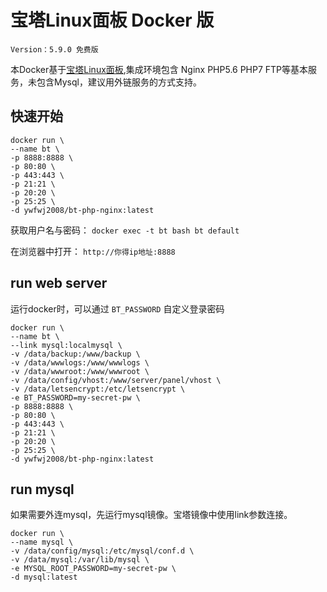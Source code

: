 # 宝塔Linux面板 Docker 版

`Version：5.9.0 免费版`

本Docker基于[宝塔Linux面板](https://www.bt.cn),集成环境包含 Nginx PHP5.6 PHP7 FTP等基本服务，未包含Mysql，建议用外链服务的方式支持。

## 快速开始
```
docker run \
--name bt \
-p 8888:8888 \
-p 80:80 \
-p 443:443 \
-p 21:21 \
-p 20:20 \
-p 25:25 \
-d ywfwj2008/bt-php-nginx:latest
```
获取用户名与密码：
`docker exec -t bt bash bt default`

在浏览器中打开：
`http://你得ip地址:8888`  



## run web server
运行docker时，可以通过 `BT_PASSWORD` 自定义登录密码
```
docker run \
--name bt \
--link mysql:localmysql \
-v /data/backup:/www/backup \
-v /data/wwwlogs:/www/wwwlogs \
-v /data/wwwroot:/www/wwwroot \
-v /data/config/vhost:/www/server/panel/vhost \
-v /data/letsencrypt:/etc/letsencrypt \
-e BT_PASSWORD=my-secret-pw \
-p 8888:8888 \
-p 80:80 \
-p 443:443 \
-p 21:21 \
-p 20:20 \
-p 25:25 \
-d ywfwj2008/bt-php-nginx:latest
```

## run mysql
如果需要外连mysql，先运行mysql镜像。宝塔镜像中使用link参数连接。
```
docker run \
--name mysql \
-v /data/config/mysql:/etc/mysql/conf.d \
-v /data/mysql:/var/lib/mysql \
-e MYSQL_ROOT_PASSWORD=my-secret-pw \
-d mysql:latest
```
